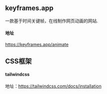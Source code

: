 ## keyframes.app
一款基于时间关键帧，在线制作网页动画的网站.
#### 地址
https://keyframes.app/animate

## CSS框架
#### tailwindcss
地址：https://tailwindcss.com/docs/installation

